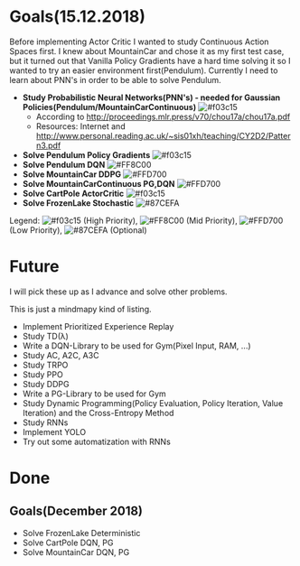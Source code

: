 # Goals(15.12.2018)
Before implementing Actor Critic I wanted to study Continuous Action Spaces first. I knew about MountainCar and chose it as my first test case, but it turned out that Vanilla Policy Gradients have a hard time solving it so I wanted to try an easier environment first(Pendulum). Currently I need to learn about PNN's in order to be able to solve Pendulum.

- **Study Probabilistic Neural Networks(PNN's) - needed for Gaussian Policies(Pendulum/MountainCarContinuous)** ![#f03c15](https://placehold.it/15/f03c15/000000?text=+)
  - According to http://proceedings.mlr.press/v70/chou17a/chou17a.pdf
  - Resources: Internet and http://www.personal.reading.ac.uk/~sis01xh/teaching/CY2D2/Pattern3.pdf
- **Solve Pendulum Policy Gradients** ![#f03c15](https://placehold.it/15/f03c15/000000?text=+)
- **Solve Pendulum DQN** ![#FF8C00](https://placehold.it/15/FF8C00/000000?text=+)
- **Solve MountainCar DDPG** ![#FFD700](https://placehold.it/15/FFD700/000000?text=+)
- **Solve MountainCarContinuous PG,DQN** ![#FFD700](https://placehold.it/15/FFD700/000000?text=+)
- **Solve CartPole ActorCritic** ![#f03c15](https://placehold.it/15/f03c15/000000?text=+)
- **Solve FrozenLake Stochastic** ![#87CEFA](https://placehold.it/15/87CEFA/000000?text=+)

Legend: ![#f03c15](https://placehold.it/15/f03c15/000000?text=+) (High Priority), ![#FF8C00](https://placehold.it/15/FF8C00/000000?text=+) (Mid Priority), ![#FFD700](https://placehold.it/15/FFD700/000000?text=+) (Low Priority), ![#87CEFA](https://placehold.it/15/87CEFA/000000?text=+) (Optional)

# Future
I will pick these up as I advance and solve other problems.

This is just a mindmapy kind of listing.

- Implement Prioritized Experience Replay
- Study TD(λ)
- Write a DQN-Library to be used for Gym(Pixel Input, RAM, ...)
- Study AC, A2C, A3C
- Study TRPO
- Study PPO
- Study DDPG
- Write a PG-Library to be used for Gym
- Study Dynamic Programming(Policy Evaluation, Policy Iteration, Value Iteration) and the Cross-Entropy Method
- Study RNNs
- Implement YOLO
- Try out some automatization with RNNs

# Done
## Goals(December 2018)
- Solve FrozenLake Deterministic
- Solve CartPole DQN, PG
- Solve MountainCar DQN, PG
